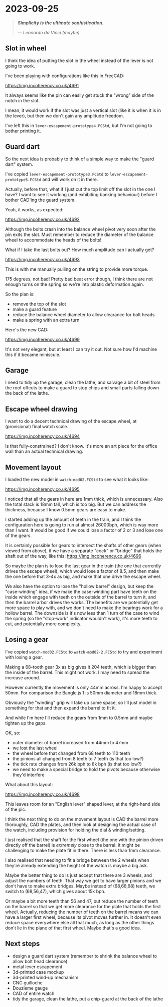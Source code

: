 # 2023-09-25

> ***Simplicity is the ultimate sophistication.***
>
> *-- Leonardo da Vinci (maybe)*

## Slot in wheel

I think the idea of putting the slot in the wheel instead of the lever is not going to work.

I've been playing with configurations like this in FreeCAD:

https://img.incoherency.co.uk/4691

It always seems like the pin can easily get stuck the "wrong" side of the notch in the slot.

I mean, it would work if the slot was just a vertical slot (like it is when it is in the lever), but
then we don't gain any amplitude freedom.

I've left this in `lever-escapement-prototype4.FCStd`, but I'm not going to bother printing it.

## Guard dart

So the next idea is probably to think of a simple way to make the "guard dart" system.

I've copied `lever-escapement-prototype3.FCStd` to `lever-escapement-prototype5.FCStd` and will
work on it in there.

Actually, before that, what if I just cut the top limit off the slot in the one I have? I want to
see it working (and exhibiting banking behaviour) before I bother CAD'ing the guard system.

Yeah, it works, as expected:

https://img.incoherency.co.uk/4692

Although the bolts crash into the balance wheel pivot very soon after the pin exits the slot.
Must remember to reduce the diameter of the balance wheel to accommodate the heads of the bolts!

What if I take the last bolts out? How much amplitude can I actually get?

https://img.incoherency.co.uk/4693

This is with me manually pulling on the string to provide more torque.

175 degrees, not bad! Pretty bad beat error though, I think there are not enough turns on the
spring so we're into plastic deformation again.

So the plan is:

* remove the top of the slot
* make a guard feature
* reduce the balance wheel diameter to allow clearance for bolt heads
* make a spring with an extra turn

Here's the new CAD:

https://img.incoherency.co.uk/4699

It's not very elegant, but at least I can try it out. Not sure how I'd machine this if it became miniscule.

## Garage

I need to tidy up the garage, clean the lathe, and salvage a bit of steel from the roof offcuts
to make a guard to stop chips and small parts falling down the back of the lathe.

## Escape wheel drawing

I want to do a decent technical drawing of the escape wheel, at (provisional) final watch scale.

https://img.incoherency.co.uk/4694

Is that fully-constrained? I don't know. It's more an art piece for the office wall
than an actual technical drawing.

## Movement layout

I loaded the new model in `watch-mod02.FCStd` to see what it looks like:

https://img.incoherency.co.uk/4695

I noticed that all the gears in here are 1mm thick, which is unnecessary. Also the total stack
is 18mm tall, which is too big. But we can address the thickness, because I know 0.5mm gears are easy
to make.

I started adding up the amount of teeth in the train, and I think the configuration here is going
to run at almost 26000bph, which is way more than I want. It would be good if we could lose a factor
of 2 or 3 and lose one of the gears.

It is certainly possible for gears to intersect the shafts of other gears (when viewed from above),
if we have a separate "cock" or "bridge" that holds the shaft out of the way, like this: https://img.incoherency.co.uk/4696

So maybe the plan is to lose the last gear in the train (the one that currently drives the escape wheel),
which would lose a factor of 8.5, and then make the one before that 3-4x as big, and make that one drive
the escape wheel.

We also have the option to lose the "hollow barrel" design, but keep the "case-winding" idea, if we
make the case-winding part have teeth on the inside which engage with teeth on the outside of the barrel
to turn it, and then the barrel arbor drives the works. The benefits are we potentially get more
space to play with, and we don't need to make the bearings work for a hollow barrel.
The downside is it's now less than 1 turn of the case to wind the spring (so the
"stop-work" indicator wouldn't work), it's more teeth to cut, and potentially more complexity.

## Losing a gear

I've copied `watch-mod02.FCStd` to `watch-mod02-2.FCStd` to try and experiment with losing a gear.

Making a 68-tooth gear 3x as big gives it 204 teeth, which is bigger than the inside of the barrel.
This might not work. I may need to spread the increase around.

However currently the movement is only 44mm across. I'm happy to accept 50mm. For comparison the Bangle.js 1 is 50mm
diameter and 18mm thick.

Obviously the "winding" grip will take up some space, so I'll just model in something for that and then
expand the barrel to fit it.

And while I'm here I'll reduce the gears from 1mm to 0.5mm and maybe tighten up the gaps.

OK, so:

* outer diameter of barrel increased from 44mm to 47mm
* we lost the last wheel
* the wheel before that changed from 68 teeth to 110 teeth
* the pinions all changed from 8 teeth to 7 teeth (is that too low?)
* the tick rate changes from 26k bph to 8k bph (is that too low?)
* we need to make a special bridge to hold the pivots because otherwise they'd interfere

What about this layout:

https://img.incoherency.co.uk/4698

This leaves room for an "English lever" shaped lever, at the right-hand side of the pic.

I think the next thing to do on the movement layout is CAD the barrel
more thoroughly, CAD the plates, and then look at designing the actual
case of the watch, including provision for holding the dial & winding/setting.

I just realised that the shaft for the first wheel (the one with the pinion
driven directly off the barrel) is *extremely* close to the barrel. It might
be challenging to make the plate fit in there. There is less than 1mm
clearance.

I also realised that needing to fit a bridge between the 2 wheels
when they're already extending the height of the watch is maybe a big
ask.

Maybe the better thing to do is just accept that there are 3 wheels, and
adjust the numbers of teeth. That way we get to have larger pinions and
we don't have to make extra bridges. Maybe instead of (68,68,68) teeth,
we switch to (68,56,47), which gives about 15k bph.

Or maybe a bit more teeth than 56 and 47, but reduce the number of teeth on the barrel so that
we get more clearance for the plate that holds the first wheel. Actually, reducing the number of
teeth on the barrel means we can have a larger first wheel, because its pivot moves further in.
It doesn't even reduce space everywhere else all that much, as long as the other things don't
lie in the plane of that first wheel. Maybe that's a good idea.

## Next steps

* design a guard dart system (remember to shrink the balance wheel to allow bolt head clearance)
* metal lever escapement
* 3d-printed case mockup
* 3d-printed wind-up mechanism
* CNC guilloche
* Douzieme gauge
* CAD of entire watch
* tidy the garage, clean the lathe, put a chip-guard at the back of the lathe
